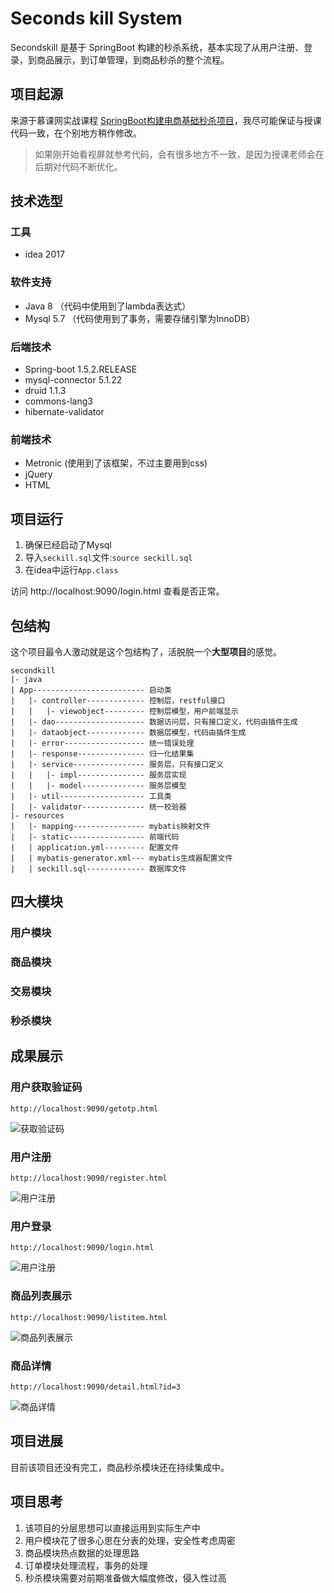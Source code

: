 # Seconds kill System

Secondskill 是基于 SpringBoot 构建的秒杀系统，基本实现了从用户注册、登录，到商品展示，到订单管理，到商品秒杀的整个流程。


## 项目起源

来源于慕课网实战课程 [SpringBoot构建电商基础秒杀项目](http://www.imooc.com/learn/1079)，我尽可能保证与授课代码一致，在个别地方稍作修改。

> 如果刚开始看视屏就参考代码，会有很多地方不一致，是因为授课老师会在后期对代码不断优化。


## 技术选型

### 工具

- idea 2017

### 软件支持

- Java 8 （代码中使用到了lambda表达式）
- Mysql 5.7 （代码使用到了事务，需要存储引擎为InnoDB）

### 后端技术

- Spring-boot 1.5.2.RELEASE
- mysql-connector 5.1.22
- druid 1.1.3
- commons-lang3
- hibernate-validator

### 前端技术

- Metronic (使用到了该框架，不过主要用到css)
- jQuery
- HTML

## 项目运行

1. 确保已经启动了Mysql
2. 导入`seckill.sql`文件:`source seckill.sql`
3. 在idea中运行`App.class`

访问 http://localhost:9090/login.html 查看是否正常。

## 包结构

这个项目最令人激动就是这个包结构了，活脱脱一个**大型项目**的感觉。

```
secondkill
|- java
| App------------------------- 启动类
|   |- controller------------- 控制层，restful接口
|   |   |- viewobject--------- 控制层模型，用户前端显示
|   |- dao-------------------- 数据访问层，只有接口定义，代码由插件生成
|   |- dataobject------------- 数据层模型，代码由插件生成
|   |- error------------------ 统一错误处理
|   |- response--------------- 归一化结果集
|   |- service---------------- 服务层，只有接口定义
|   |   |- impl--------------- 服务层实现
|   |   |- model-------------- 服务层模型
|   |- util------------------- 工具类
|   |- validator-------------- 统一校验器
|- resources
|   |- mapping---------------- mybatis映射文件
|   |- static----------------- 前端代码
|   | application.yml--------- 配置文件
|   | mybatis-generator.xml--- mybatis生成器配置文件
|   | seckill.sql------------- 数据库文件
```

## 四大模块

### 用户模块

### 商品模块

### 交易模块

### 秒杀模块


## 成果展示

### 用户获取验证码

`http://localhost:9090/getotp.html`

![获取验证码](./src/main/resources/static/images/info/pic1226220152.png)

### 用户注册

`http://localhost:9090/register.html`


![用户注册](./src/main/resources/static/images/info/pic1226220225.png)

### 用户登录

`http://localhost:9090/login.html`

![用户注册](./src/main/resources/static/images/info/pic1226220212.png)

### 商品列表展示

`http://localhost:9090/listitem.html`

![商品列表展示](./src/main/resources/static/images/info/pic1226220647.png)

### 商品详情

`http://localhost:9090/detail.html?id=3`

![商品详情](./src/main/resources/static/images/info/pic1226220720.png)

## 项目进展

目前该项目还没有完工，商品秒杀模块还在持续集成中。

## 项目思考

1. 该项目的分层思想可以直接运用到实际生产中
2. 用户模块花了很多心思在分表的处理，安全性考虑周密
3. 商品模块热点数据的处理思路
4. 订单模块处理流程，事务的处理
5. 秒杀模块需要对前期准备做大幅度修改，侵入性过高








